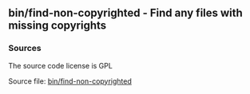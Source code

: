 ## bin/find-non-copyrighted - Find any files with missing copyrights


### Sources
<a href="#sources"></a>
<!-- dev.mdmark  mdmark:MDSECTION  state:BEG_AUTO  param:Sources -->
The source code license is GPL

Source file: [bin/find-non-copyrighted](/bin/find-non-copyrighted)

<!-- dev.mdmark  mdmark:MDSECTION  state:END_AUTO  param:Sources -->

